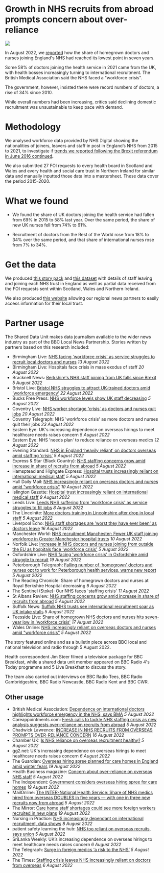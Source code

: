 # Growth in NHS recruits from abroad prompts concern about over-reliance

![](https://ichef.bbci.co.uk/news/1632/idt2/idt2/701196a5-a9a8-4ccc-b307-ea1560b3157d/image/816)

In August 2022, we [reported](https://www.bbc.co.uk/news/uk-61230287) how the share of homegrown doctors and nurses joining England's NHS had reached its lowest point in seven years.

Some 58% of doctors joining the health service in 2021 came from the UK, with health bosses increasingly turning to international recruitment.
The British Medical Association said the NHS faced a "workforce crisis". 

The government, however, insisted there were record numbers of doctors, a rise of 34% since 2010.

While overall numbers had been increasing, critics said declining domestic recruitment was unsustainable to keep pace with demand.

# Methodology

We analysed workforce data provided by NHS Digital showing the nationalities of joiners, leavers and staff in post in England’s NHS from 2015 to 2021, to investigate if [trends we reported following the Brexit referendum in June 2016 continued](https://www.bbc.co.uk/news/uk-england-41556997).

We also submitted 27 FOI requests to every health board in Scotland and Wales and every health and social care trust in Northern Ireland for similar data and manually inputted those data into a mastersheet. These data cover the period 2015-2020.

# What we found 

- We found the share of UK doctors joining the health service had fallen from 69% in 2015 to 58% last year.  Over the same period, the share of new UK nurses fell from 74% to 61%.

- Recruitment of doctors from the Rest of the World rose from 18% to 34% over the same period, and that share of international nurses rose from 7% to 34%.

# Get the data

We produced [this story pack](https://docs.google.com/document/d/1CEyPJaa_0jYeLY14QeYrQ7vischfdaNcUrQ99CyKBV4/edit?usp=sharing) and [this dataset](https://docs.google.com/spreadsheets/d/1GMCi3RKFy8yOzXobEzIf9d1dCNciS3FZDPXOg-IrkKA/edit?usp=sharing) with details of staff leaving and joining each NHS trust in England as well as partial data received from the FOI requests sent within Scotland, Wales and Northern Ireland.

We also produced [this website](https://nhsworkforce.github.io/getthedata/) allowing our regional news partners to easily access information for their local trust.

# Partner usage

The Shared Data Unit makes data journalism available to the wider news industry as part of the BBC Local News Partnership. Stories written by partners based on this research included:

- Birmingham Live: [NHS facing 'workforce crisis' as service struggles to recruit local doctors and nurses](https://www.birminghammail.co.uk/black-country/nhs-facing-workforce-crisis-service-24706258) *13 August 2022*
- Birmingham Live: Hospitals face crisis in mass exodus of staff *20 August 2022*
- Bracknell News: [Berkshire's NHS staff joining from UK falls since Brexit](https://www.bracknellnews.co.uk/news/20604444.berkshires-nhs-staff-joining-uk-falls-since-brexit/) *5 August 2022*
- Bristol Live: [Bristol NHS struggles to attract UK-trained doctors amid ‘workforce emergency’](https://www.bristolpost.co.uk/news/bristol-news/bristol-nhs-struggles-attract-uk-7487716) *22 August 2022*
- Bucks Free Press: [NHS workforce levels show UK staff decreasing](https://www.bucksfreepress.co.uk/awards/bhsc-awards-2021/news/20602233.nhs-workforce-crisis/) *5 August 2022*
- Coventry Live: [NHS worker shortage 'crisis' as doctors and nurses quit jobs](https://www.coventrytelegraph.net/news/coventry-news/nhs-worker-shortage-crisis-doctors-24774303) *20 August 2022*
- Coventry Telegraph: NHS 'workforce crisis' as more doctors and nurses quit their jobs *23 August 2022*
- Eastern Eye: UK's increasing dependence on overseas hirings to meet healthcare needs raises concern *5 August 2022*
- Eastern Eye: NHS 'needs plan' to reduce reliance on overseas medics *12 August 2022*
- Evening Standard: [NHS in England ‘heavily reliant’ on doctors overseas amid staffing ‘crisis’](https://www.standard.co.uk/news/uk/nhs-overseas-recruits-staff-shortages-british-medical-association-b1016949.html) *5 August 2022*
- Express & Star (Black Country): [NHS staffing concerns grow amid increase in share of recruits from abroad](https://www.expressandstar.com/news/uk-news/2022/08/05/nhs-staffing-concerns-grow-amid-increase-in-share-of-recruits-from-abroad/) *5 August 2022*
- Hamsptead and Highgate Express: [Hospital trusts increasingly reliant on international medical staff](https://www.hamhigh.co.uk/news/share-of-uk-medical-staff-joining-decreased-9193014) *5 August 2022*
- Hull Daily Mail: [NHS increasingly reliant on overseas doctors and nurses amid "workforce crisis"](https://www.hulldailymail.co.uk/news/uk-world-news/nhs-increasingly-reliant-overseas-doctors-7442942) *10 August 2022*
- Islington Gazette: [Hospital trust increasingly reliant on international medical staff](https://www.islingtongazette.co.uk/news/share-of-uk-medical-staff-joining-decreased-9193036) *9 August 2022*
- Leeds Live: [Leeds NHS suffering from 'workforce crisis' as service struggles to fill jobs](https://www.leeds-live.co.uk/news/leeds-news/leeds-nhs-suffering-workforce-crisis-24682424) *8 August 2022*
- The Lincolnite: [More doctors training in Lincolnshire after drop in local staff](https://thelincolnite.co.uk/2022/08/more-doctors-training-in-lincolnshire-after-drop-in-local-staff/) *5 August 2022*
- Liverpool Echo: [NHS staff shortages are 'worst they have ever been' as doctors leave](https://www.liverpoolecho.co.uk/news/liverpool-news/nhs-staff-shortages-worst-ever-24765094) *16 August 2022*
- Manchester World: [NHS recruitment Manchester: Fewer UK staff joining workforce in Greater Manchester hospital trusts](https://www.manchesterworld.uk/news/nhs-recruitment-manchester-fewer-uk-staff-joining-workforce-in-greater-manchester-hospital-trusts-3799278) *10 August 2022*
- Norfolk Live: [Increase in NHS doctors and nurses joining from outside the EU as hospitals face 'workforce crisis'](https://www.norfolklive.co.uk/news/norfolk-news/nhs-workers-out-the-eu-7420102) *5 August 2022*
- Oxfordshire Live: [NHS facing 'workforce crisis' in Oxfordshire amid struggle to recruit](https://www.oxfordshirelive.co.uk/news/oxfordshire-news/nhs-facing-workforce-crisis-oxfordshire-7479673) *19 August 2022*
- Peterborough Telegraph: [Falling number of 'homegrown' doctors and nurses opt to work for Peterborough health services, warns new report](https://www.peterboroughtoday.co.uk/news/people/falling-number-of-homegrown-doctors-and-nurses-opt-to-work-for-peterborough-health-services-warns-new-report-3794302) *5 August 2022*
- The Reading Chronicle: Share of homegrown doctors and nurses at Royal Berkshire Hospital decreasing *9 August 2022*
- The Sentinel (Stoke): Our NHS faces 'staffing crisis' *11 August 2022*
- St Albans Review: [NHS staffing concerns grow amid increase in share of recruits from abroad](https://www.stalbansreview.co.uk/news/national/20604035.nhs-staffing-concerns-grow-amid-increase-share-recruits-abroad/) *5 August 2022*
- Suffolk News: [Suffolk NHS trusts see international recruitment soar as UK intake stalls](https://www.suffolknews.co.uk/bury-st-edmunds/news/nhs-trusts-see-international-recruitment-soar-9267237/) *5 August 2022*
- Teesside Live: [Share of homegrown NHS doctors and nurses hits seven-year low in 'workforce crisis'](https://www.gazettelive.co.uk/news/teesside-news/share-homegrown-nhs-doctors-nurses-24770618) *17 August 2022*
- Wales Online: [NHS increasingly reliant on overseas doctors and nurses amid "workforce crisis"](https://www.walesonline.co.uk/news/uk-news/nhs-increasingly-reliant-overseas-doctors-24713931) *5 August 2022*

The story featured online and as a bulletin piece across BBC local and national television and radio through 5 August 2022.

Health correspondent Jim Steer filmed a television package for BBC Breakfast, while a shared data unit member appeared on BBC Radio 4's Today programme and 5 Live Breakfast to discuss the story.

The team also carried out interviews on BBC Radio Tees, BBC Radio Cambridgeshire, BBC Radio Newcastle, BBC Radio Kent and BBC CWR.

## Other usage


- British Medical Association: [Dependence on international doctors highlights workforce emergency in the NHS, says BMA](https://www.bma.org.uk/bma-media-centre/dependence-on-international-doctors-highlights-workforce-emergency-in-the-nhs-says-bma) *5 August 2022*
- Careappointments.com: [Fresh calls to tackle NHS staffing crisis as new analysis suggests over-reliance on recruits from abroad](https://careappointments.com/care-news/england/183650/fresh-calls-to-tackle-nhs-staffing-crisis-as-new-analysis-suggests-over-reliance-on-recruits-from-abroad/) *5 August 2022*
- Chadwick Lawrence: [INCREASE IN NHS RECRUITS FROM OVERSEAS PROMPTS OVER-RELIANCE CONCERN](https://www.chadwicklawrence.co.uk/legal-news/increase-nhs-recruits-overseas-prompts-reliance-concern/) *16 August 2022*
- Chamber UK: [Is NHS reliance on overseas recruitment healthy?](https://chamberuk.com/nhs-reliance-on-overseas-recruitment/) *5 August 2022*
- gg2.net: UK's increasing dependence on overseas hirings to meet healthcare needs raises concern *6 August 2022*
- The Guardian: [Overseas hiring spree planned for care homes in England amid winter fears](https://www.theguardian.com/society/2022/aug/19/overseas-hiring-spree-planned-for-care-homes-in-england-amid-winter-fears) *19 August 2022*
- Health Business magazine: [Concern about over-reliance on overseas NHS staff](https://healthbusinessuk.net/news/05082022/concern-about-over-reliance-overseas-nhs-staff) *5 August 2022*
- The Independent: [Government considers overseas hiring spree for care homes](https://www.independent.co.uk/news/uk/steve-barclay-nhs-employers-department-of-health-and-social-care-philippines-b2148197.html) *19 August 2022*
- MailOnline: [The INTER-National Health Service: Share of NHS medics hired from overseas DOUBLES in five years — with one in three new recruits now from abroad](https://www.dailymail.co.uk/health/article-11084297/The-INTER-National-Health-Service-NHS-hiring-QUADRUPLE-number-foreign-doctors-nurses.html) *5 August 2022*
- The Mirror: [Care home staff shortages could see more foreign workers recruited in new plans](https://www.mirror.co.uk/news/politics/care-home-staff-shortages-could-27779413) *19 August 2022*
- Nursing in Practice: [NHS increasingly dependant on international recruitment, data shows](https://www.nursinginpractice.com/latest-news/nhs-increasingly-dependant-on-international-recruitment-data-shows/) *8 August 2022*
- patient safety learning the hub: [NHS too reliant on overseas recruits, says union](https://www.pslhub.org/blogs/entry/4101-nhs-too-reliant-on-overseas-recruits-says-union/) *5 August 2022*
- SriLanka Weekly: UK’s increasing dependence on overseas hirings to meet healthcare needs raises concern *6 August 2022*
- The Telegraph: [Surge in foreign medics ‘a risk to the NHS’](https://www.telegraph.co.uk/news/2022/08/05/over-reliance-foreign-medics-risk-nhs/) *5 August 2022*
- The Times: [Staffing crisis leaves NHS increasingly reliant on doctors from overseas](https://www.thetimes.co.uk/article/staffing-crisis-leaves-nhs-increasingly-reliant-on-doctors-from-overseas-h9hr06b85) *6 August 2022*
